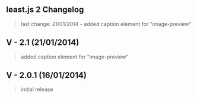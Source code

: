 ## least.js 2 Changelog
> last change: 21/01/2014 - added caption element for "image-preview"

## V - 2.1 (21/01/2014)
> added caption element for "image-preview"

## V - 2.0.1 (16/01/2014)
> initial release
